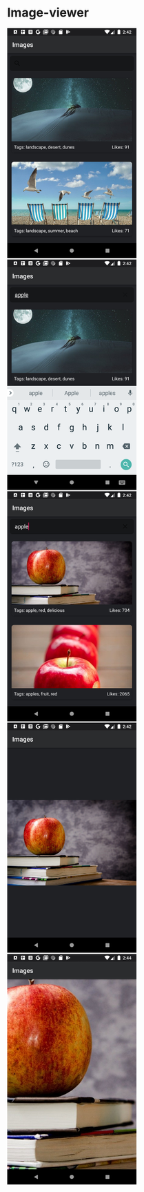 # Image-viewer
<img src="https://github.com/talapparasat/Image-viewer/blob/master/screenshots/1.png" width="300"/></hr>
<img src="https://github.com/talapparasat/Image-viewer/blob/master/screenshots/2.png" width="300"/></hr>
<img src="https://github.com/talapparasat/Image-viewer/blob/master/screenshots/3.png" width="300"/></hr>
<img src="https://github.com/talapparasat/Image-viewer/blob/master/screenshots/4.png" width="300"/></hr>
<img src="https://github.com/talapparasat/Image-viewer/blob/master/screenshots/5.png" width="300"/></hr>
